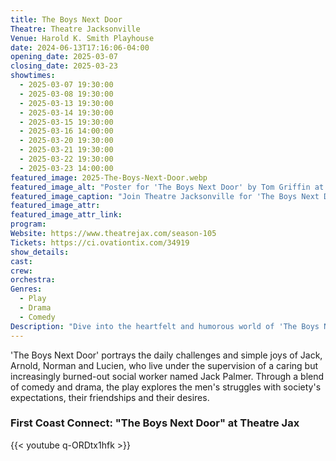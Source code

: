 ```yaml
---
title: The Boys Next Door
Theatre: Theatre Jacksonville
Venue: Harold K. Smith Playhouse
date: 2024-06-13T17:16:06-04:00
opening_date: 2025-03-07
closing_date: 2025-03-23
showtimes:
  - 2025-03-07 19:30:00
  - 2025-03-08 19:30:00
  - 2025-03-13 19:30:00
  - 2025-03-14 19:30:00
  - 2025-03-15 19:30:00
  - 2025-03-16 14:00:00
  - 2025-03-20 19:30:00
  - 2025-03-21 19:30:00
  - 2025-03-22 19:30:00
  - 2025-03-23 14:00:00
featured_image: 2025-The-Boys-Next-Door.webp
featured_image_alt: "Poster for 'The Boys Next Door' by Tom Griffin at Theatre Jacksonville, featuring colorful, cartoonish illustrations of a vacuum cleaner, books, a coffee pot, and a doughnut. The play is scheduled for March 7-23, 2025."
featured_image_caption: "Join Theatre Jacksonville for 'The Boys Next Door,' a heartfelt comedy that explores life, love and friendship. Catch it live from March 7-23, 2025!"
featured_image_attr: 
featured_image_attr_link: 
program:
Website: https://www.theatrejax.com/season-105
Tickets: https://ci.ovationtix.com/34919
show_details: 
cast:
crew:
orchestra:
Genres:
  - Play
  - Drama
  - Comedy
Description: "Dive into the heartfelt and humorous world of 'The Boys Next Door,' a play that shines a light on the lives of four mentally disabled men living together in a group home."
---
```

'The Boys Next Door' portrays the daily challenges and simple joys of Jack, Arnold, Norman and Lucien, who live under the supervision of a caring but increasingly burned-out social worker named Jack Palmer. Through a blend of comedy and drama, the play explores the men's struggles with society's expectations, their friendships and their desires.


### First Coast Connect: "The Boys Next Door" at Theatre Jax

{{< youtube q-ORDtx1hfk >}}
